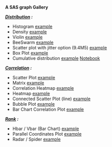 **A SAS graph Gallery** 


***[Distribution](https://github.com/NicoDupont/Resources/blob/master/SAS/Graphic/Distribution) :***

- Histogram [example](https://github.com/NicoDupont/Resources/blob/master/SAS/Graphic/Distribution/histogram.sas)
- Density [example](https://github.com/NicoDupont/Resources/blob/master/SAS/Graphic/Distribution/density.sas)
- Violin [example](https://github.com/NicoDupont/Resources/blob/master/SAS/Graphic/Distribution/violin.sas)
- BeeSwarm [example](https://github.com/NicoDupont/Resources/blob/master/SAS/Graphic/Distribution/violin.sas)
- Scatter plot with jitter option (9.4M5) [example](https://github.com/NicoDupont/Resources/blob/master/SAS/Graphic/Distribution/scatterjitter.sas)
- Box Plot [example](https://github.com/NicoDupont/Resources/blob/master/SAS/Graphic/Distribution/boxplot.sas)
- Cumulative distribution [example](https://github.com/NicoDupont/Resources/blob/master/SAS/Analysis/ecdf.sas) [Notebook](https://github.com/NicoDupont/Resources/blob/master/SAS/Analysis/ecdf_sas_notebook.ipynb)


***[Correlation](https://github.com/NicoDupont/Resources/blob/master/SAS/Graphic/Correlation) :***

- Scatter Plot [example](https://github.com/NicoDupont/Resources/blob/master/SAS/Graphic/Correlation/scatterplot.sas)
- Matrix [example](https://github.com/NicoDupont/Resources/blob/master/SAS/Graphic/Correlation/matrix.sas)
- Correlation Heatmap [example](https://github.com/NicoDupont/Resources/blob/master/SAS/Graphic/Correlation/heatmap.sas)
- Heatmap [example](https://github.com/NicoDupont/Resources/blob/master/SAS/Graphic/Correlation/heatmap2.sas)
- Connected Scatter Plot (line) [example](https://github.com/NicoDupont/Resources/blob/master/SAS/Graphic/Correlation/connected_scatterplot.sas)
- Bubble Plot [example](https://github.com/NicoDupont/Resources/blob/master/SAS/Graphic/Correlation/bubble.sas)
- Bar Chart Correlation Plot [example](https://github.com/NicoDupont/Resources/blob/master/SAS/Graphic/Correlation/barchartcorrelation.sas)


***[Rank](https://github.com/NicoDupont/Resources/blob/master/SAS/Graphic/Rank) :***

- Hbar / Vbar (Bar Chart) [example](https://github.com/NicoDupont/Resources/blob/master/SAS/Graphic/Rank/bar.sas)
- Parallel Coordinates Plot [example](https://github.com/NicoDupont/Resources/blob/master/SAS/Graphic/Rank/parallel.sas)
- Radar / Spider [example](https://github.com/NicoDupont/Resources/blob/master/SAS/Graphic/Rank/radar.sas)
